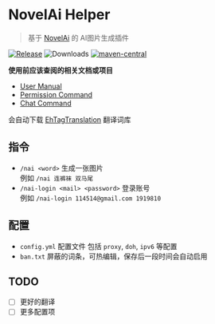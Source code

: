 # NovelAi Helper

> 基于 [NovelAi](https://novelai.net/image) 的 AI图片生成插件

[![Release](https://img.shields.io/github/v/release/cssxsh/novelai-helper)](https://github.com/cssxsh/novelai-helper/releases)
![Downloads](https://img.shields.io/github/downloads/cssxsh/novelai-helper/total)
[![maven-central](https://img.shields.io/maven-central/v/xyz.cssxsh.mirai/novelai-helper)](https://search.maven.org/artifact/xyz.cssxsh.mirai/novelai-helper)

**使用前应该查阅的相关文档或项目**

* [User Manual](https://github.com/mamoe/mirai/blob/dev/docs/UserManual.md)
* [Permission Command](https://github.com/mamoe/mirai/blob/dev/mirai-console/docs/BuiltInCommands.md#permissioncommand)
* [Chat Command](https://github.com/project-mirai/chat-command)

会自动下载 [EhTagTranslation](https://github.com/EhTagTranslation/Database) 翻译词库

## 指令

* `/nai <word>` 生成一张图片   
  例如 `/nai 连裤袜 双马尾`
* `/nai-login <mail> <password>` 登录账号  
  例如 `/nai-login 114514@gmail.com 1919810`

## 配置

* `config.yml` 配置文件 包括 `proxy`, `doh`, `ipv6` 等配置
* `ban.txt` 屏蔽的词条，可热编辑，保存后一段时间会自动启用

## TODO

* [ ] 更好的翻译
* [ ] 更多配置项